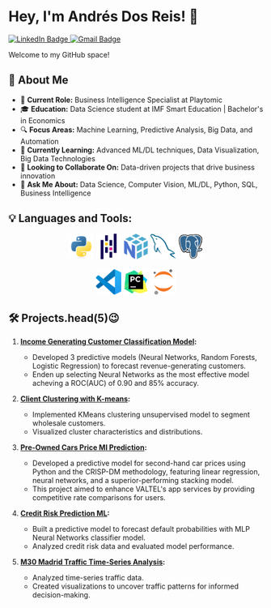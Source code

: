  # Hey, I'm Andrés Dos Reis! 👋

<div id="badges">
  <a href="https://www.linkedin.com/in/andresdosreis11/">
    <img src="https://img.shields.io/badge/LinkedIn-blue?style=for-the-badge&logo=linkedin&logoColor=white" alt="LinkedIn Badge"/>
  </a>
  <a href="mailto:andresdosreisramirez@gmail.com">
    <img src="https://img.shields.io/badge/Gmail-D14836?style=for-the-badge&logo=gmail&logoColor=white" alt="Gmail Badge"/>
  </a>
</div>

Welcome to my GitHub space!

## 🌟 About Me
- 💼 **Current Role:** Business Intelligence Specialist at Playtomic
- 🎓 **Education:** Data Science student at IMF Smart Education | Bachelor's in Economics
- 🔍 **Focus Areas:** Machine Learning, Predictive Analysis, Big Data, and Automation
- 🌱 **Currently Learning:** Advanced ML/DL techniques, Data Visualization, Big Data Technologies
- 👯 **Looking to Collaborate On:** Data-driven projects that drive business innovation
- 💬 **Ask Me About:** Data Science, Computer Vision, ML/DL, Python, SQL, Business Intelligence

## 💡 Languages and Tools:
<div align="center">
  <img src="https://raw.githubusercontent.com/devicons/devicon/master/icons/python/python-original.svg" alt="Python" width="50" height="50"/>
  <img src="https://raw.githubusercontent.com/devicons/devicon/master/icons/pandas/pandas-original.svg" alt="Pandas" width="50" height="50"/>
  <img src="https://raw.githubusercontent.com/devicons/devicon/master/icons/numpy/numpy-original.svg" alt="NumPy" width="50" height="50"/>
  <img src="https://raw.githubusercontent.com/devicons/devicon/master/icons/mysql/mysql-original.svg" alt="MySQL" width="50" height="50"/>
  <img src="https://raw.githubusercontent.com/devicons/devicon/master/icons/postgresql/postgresql-original.svg" alt="PostgreSQL" width="50" height="50"/>
</div>
<br>
<div align="center">
  <img src="https://raw.githubusercontent.com/devicons/devicon/master/icons/vscode/vscode-original.svg" alt="VSCode" width="50" height="50"/>
  <img src="https://raw.githubusercontent.com/devicons/devicon/master/icons/pycharm/pycharm-original.svg" alt="PyCharm" width="50" height="50"/>
  <img src="https://raw.githubusercontent.com/devicons/devicon/master/icons/jupyter/jupyter-original.svg" alt="Jupyter" width="50" height="50"/>
</div>

## 🛠️ Projects.head(5)😉 
1. **[Income Generating Customer Classification Model](https://github.com/andresdr11/Income-Generating-Customer-Prediction-Model):** 
   - Developed 3 predictive models (Neural Networks, Random Forests, Logistic Regression) to forecast revenue-generating customers.
   - Enden up selecting Neural Networks as the most effective model acheving a ROC(AUC) of 0.90 and 85% accuracy.

2. **[Client Clustering with K-means](https://github.com/andresdr11/Client_Clustering_K-means):** 
   - Implemented KMeans clustering unsupervised model to segment wholesale customers.
   - Visualized cluster characteristics and distributions.

3. **[Pre-Owned Cars Price Ml Prediction](https://github.com/andresdr11/Pre_Owned_Cars_Price_Prediction):**
   - Developed a predictive model for second-hand car prices using Python and the CRISP-DM methodology, featuring linear regression,
     neural networks, and a superior-performing stacking model.
   - This project aimed to enhance VALTEL's app services by providing competitive rate comparisons for users.

4. **[Credit Risk Prediction ML](https://github.com/andresdr11/Credit_Risk_Prediction_ML):** 
   - Built a predictive model to forecast default probabilities with MLP Neural Networks classifier model.
   - Analyzed credit risk data and evaluated model performance.

5. **[M30 Madrid Traffic Time-Series Analysis](https://github.com/andresdr11/Trafico_M30_Madrid):** 
   - Analyzed time-series traffic data.
   - Created visualizations to uncover traffic patterns for informed decision-making.

